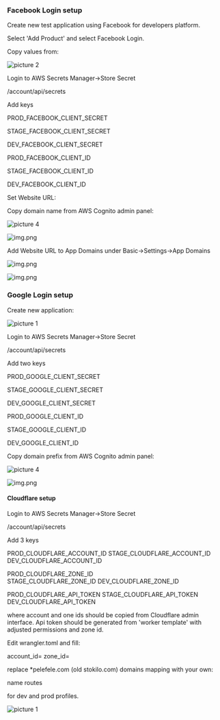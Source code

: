 ### Facebook Login setup

Create new test application using Facebook for developers platform.

Select 'Add Product' and select Facebook Login. 

Copy values from:

![picture 2](images/8e16ace184e4206e2f569a5a2007d70d06b3fc280c4f62699cc2f404217decad.png)  

Login to AWS Secrets Manager->Store Secret

/account/api/secrets

Add keys

PROD_FACEBOOK_CLIENT_SECRET

STAGE_FACEBOOK_CLIENT_SECRET

DEV_FACEBOOK_CLIENT_SECRET

PROD_FACEBOOK_CLIENT_ID

STAGE_FACEBOOK_CLIENT_ID

DEV_FACEBOOK_CLIENT_ID

Set Website URL:

Copy domain name from AWS Cognito admin panel:

![picture 4](images/1f3e771a220a3eda0878519ea61e92b26b790a5d70028c576b45ca3acb51bea2.png)  

![img.png](./images/facebook2.png)

Add Website URL to App Domains under Basic->Settings->App Domains

![img.png](./images/facebook3.png)


![img.png](./images/facebook4.png)


### Google Login setup

Create new application:

![picture 1](images/1860207d590066970193a9b3fe968898072f5396801b3a8f8f7be4c0657f6744.png)  

Login to AWS Secrets Manager->Store Secret

/account/api/secrets

Add two keys

PROD_GOOGLE_CLIENT_SECRET

STAGE_GOOGLE_CLIENT_SECRET

DEV_GOOGLE_CLIENT_SECRET

PROD_GOOGLE_CLIENT_ID

STAGE_GOOGLE_CLIENT_ID

DEV_GOOGLE_CLIENT_ID

Copy domain prefix from AWS Cognito admin panel:

![picture 4](images/1f3e771a220a3eda0878519ea61e92b26b790a5d70028c576b45ca3acb51bea2.png)  



![img.png](./images/google.png)

#### Cloudflare setup

Login to AWS Secrets Manager->Store Secret

/account/api/secrets

Add 3 keys

PROD_CLOUDFLARE_ACCOUNT_ID
STAGE_CLOUDFLARE_ACCOUNT_ID
DEV_CLOUDFLARE_ACCOUNT_ID

PROD_CLOUDFLARE_ZONE_ID   
STAGE_CLOUDFLARE_ZONE_ID
DEV_CLOUDFLARE_ZONE_ID

PROD_CLOUDFLARE_API_TOKEN
STAGE_CLOUDFLARE_API_TOKEN
DEV_CLOUDFLARE_API_TOKEN

where account and one ids should be copied from Cloudflare admin interface.
Api token should be generated from 'worker template' with adjusted permissions and zone id.

Edit wrangler.toml and fill:

account_id=
zone_id=

replace *pelefele.com (old stokilo.com) domains mapping with your own:

name
routes

for dev and prod profiles. 

![picture 1](images/c7d11d7aea5d8c0ffb4c3ceefb1e9542a7cfa0649c260f880e08e707a15bec56.png)  
